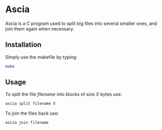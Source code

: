 # Ascia

Ascia is a C program used to split big files into several smaller ones, and join them again when necessary.

## Installation

Simply use the makefile by typing:

```bash
make
```

## Usage

To split the file _filename_ into blocks of size _X_ bytes use:
```bash
ascia split filename X
```

To join the files back use:
```bash
ascia join filename
```